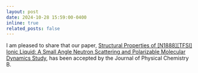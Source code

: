 ```yaml
---
layout: post
date: 2024-10-28 15:59:00-0400
inline: true
related_posts: false
---
```


I am pleased to share that our paper, [Structural Properties of [N1888][TFSI] Ionic Liquid: A Small Angle Neutron Scattering and Polarizable Molecular Dynamics Study](https://pubs.acs.org/doi/10.1021/acs.jpcb.4c06255), has been accepted by the Journal of Physical Chemistry B.
